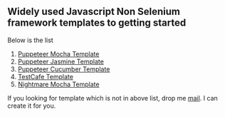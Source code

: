 ## Widely used Javascript Non Selenium framework templates to getting started

Below is the list

1. [Puppeteer Mocha Template](https://github.com/sridharbandi/Non-Selenium-Javascript-Getting-Started-Examples/tree/master/Puppeteer-Mocha-Template)
2. [Puppeteer Jasmine Template](https://github.com/sridharbandi/Non-Selenium-Javascript-Getting-Started-Examples/tree/master/Puppeteer-Jasmine-Template)
3. [Puppeteer Cucumber Template](https://github.com/sridharbandi/Non-Selenium-Javascript-Getting-Started-Examples/tree/master/Puppeteer-Cucumber-Template)
4. [TestCafe Template](https://github.com/sridharbandi/Non-Selenium-Javascript-Getting-Started-Examples/tree/master/TestCafe-Template)
4. [Nightmare Mocha Template](https://github.com/sridharbandi/Non-Selenium-Javascript-Getting-Started-Examples/tree/master/Nightmare-Mocha-Template)

If you looking for template which is not in above list, drop me [mail](mailto:sridhar.bandi.ece@gmail.com). I can create it for you.